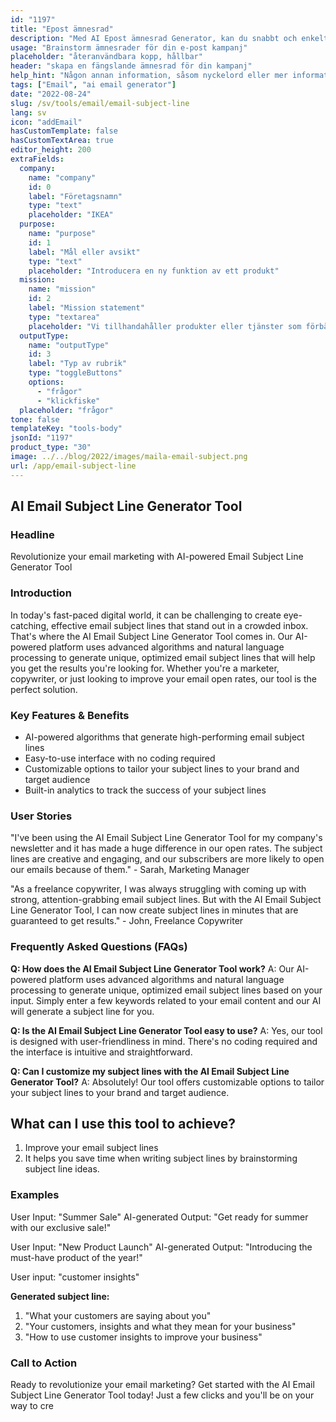 ```yaml
---
id: "1197"
title: "Epost ämnesrad"
description: "Med AI Epost ämnesrad Generator, kan du snabbt och enkelt skapa utseendet på epost ämnesrader för ditt företag eller personlig användning."
usage: "Brainstorm ämnesrader för din e-post kampanj"
placeholder: "återanvändbara kopp, hållbar"
header: "skapa en fängslande ämnesrad för din kampanj"
help_hint: "Någon annan information, såsom nyckelord eller mer information om din kampanj."
tags: ["Email", "ai email generator"]
date: "2022-08-24"
slug: /sv/tools/email/email-subject-line
lang: sv
icon: "addEmail"
hasCustomTemplate: false
hasCustomTextArea: true
editor_height: 200
extraFields:
  company:
    name: "company"
    id: 0
    label: "Företagsnamn"
    type: "text"
    placeholder: "IKEA"
  purpose:
    name: "purpose"
    id: 1
    label: "Mål eller avsikt"
    type: "text"
    placeholder: "Introducera en ny funktion av ett produkt"
  mission:
    name: "mission"
    id: 2
    label: "Mission statement"
    type: "textarea"
    placeholder: "Vi tillhandahåller produkter eller tjänster som förbättrar livskvaliteten för våra kunder och anställda samtidigt som de gör en positiv inverkan på våra kommuner och miljön."
  outputType:
    name: "outputType"
    id: 3
    label: "Typ av rubrik"
    type: "toggleButtons"
    options:
      - "frågor"
      - "klickfiske"
  placeholder: "frågor"
tone: false
templateKey: "tools-body"
jsonId: "1197"
product_type: "30"
image: ../../blog/2022/images/maila-email-subject.png
url: /app/email-subject-line
---
```


## AI Email Subject Line Generator Tool

### Headline

Revolutionize your email marketing with AI-powered Email Subject Line Generator Tool

### Introduction

In today's fast-paced digital world, it can be challenging to create eye-catching, effective email subject lines that stand out in a crowded inbox. That's where the AI Email Subject Line Generator Tool comes in. Our AI-powered platform uses advanced algorithms and natural language processing to generate unique, optimized email subject lines that will help you get the results you're looking for. Whether you're a marketer, copywriter, or just looking to improve your email open rates, our tool is the perfect solution.

### Key Features & Benefits

- AI-powered algorithms that generate high-performing email subject lines
- Easy-to-use interface with no coding required
- Customizable options to tailor your subject lines to your brand and target audience
- Built-in analytics to track the success of your subject lines

### User Stories

"I've been using the AI Email Subject Line Generator Tool for my company's newsletter and it has made a huge difference in our open rates. The subject lines are creative and engaging, and our subscribers are more likely to open our emails because of them." - Sarah, Marketing Manager

"As a freelance copywriter, I was always struggling with coming up with strong, attention-grabbing email subject lines. But with the AI Email Subject Line Generator Tool, I can now create subject lines in minutes that are guaranteed to get results." - John, Freelance Copywriter

### Frequently Asked Questions (FAQs)

**Q: How does the AI Email Subject Line Generator Tool work?** A: Our AI-powered platform uses advanced algorithms and natural language processing to generate unique, optimized email subject lines based on your input. Simply enter a few keywords related to your email content and our AI will generate a subject line for you.

**Q: Is the AI Email Subject Line Generator Tool easy to use?** A: Yes, our tool is designed with user-friendliness in mind. There's no coding required and the interface is intuitive and straightforward.

**Q: Can I customize my subject lines with the AI Email Subject Line Generator Tool?** A: Absolutely! Our tool offers customizable options to tailor your subject lines to your brand and target audience.

## What can I use this tool to achieve?

1. Improve your email subject lines
2. It helps you save time when writing subject lines by brainstorming subject line ideas.

### Examples

User Input: "Summer Sale" AI-generated Output: "Get ready for summer with our exclusive sale!"

User Input: "New Product Launch" AI-generated Output: "Introducing the must-have product of the year!"

User input: "customer insights"

**Generated subject line:**

1. "What your customers are saying about you"
2. "Your customers, insights and what they mean for your business"
3. "How to use customer insights to improve your business"

### Call to Action

Ready to revolutionize your email marketing? Get started with the AI Email Subject Line Generator Tool today! Just a few clicks and you'll be on your way to cre
